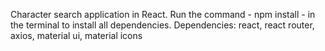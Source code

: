 Character search application in React.
Run the command - npm install - in the terminal to install all dependencies.
Dependencies: react, react router, axios, material ui, material icons
